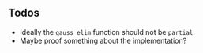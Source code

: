 ## Todos

- Ideally the `gauss_elim` function should not be `partial`.
- Maybe proof something about the implementation?
